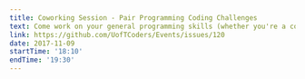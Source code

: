```yaml
---
title: Coworking Session - Pair Programming Coding Challenges
text: Come work on your general programming skills (whether you're a complete beginner or have been cdoing for years) by doing some coding challenges in the style of Pair Programming. Or if you'd prefer, come by with some of your own code to work on and if you need help, you can always ask for help from the other community members.
link: https://github.com/UofTCoders/Events/issues/120
date: 2017-11-09
startTime: '18:10'
endTime: '19:30'
---
```

